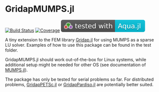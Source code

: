 # GridapMUMPS.jl

<!---[![Dev](https://img.shields.io/badge/docs-dev-blue.svg)](https://martinkosch.github.io/GridapMUMPS.jl/dev/)--->
[![Build Status](https://github.com/martinkosch/GridapMUMPS.jl/actions/workflows/CI.yml/badge.svg?branch=main)](https://github.com/martinkosch/GridapMUMPS.jl/actions/workflows/CI.yml?query=branch%3Amain)
[![Coverage](https://codecov.io/gh/martinkosch/GridapMUMPS.jl/branch/main/graph/badge.svg)](https://codecov.io/gh/martinkosch/GridapMUMPS.jl)
[![Aqua](https://raw.githubusercontent.com/JuliaTesting/Aqua.jl/master/badge.svg)](https://github.com/JuliaTesting/Aqua.jl)

A tiny extension to the FEM library [Gridap.jl](https://github.com/gridap/Gridap.jl) for using MUMPS as a sparse LU solver. 
Examples of how to use this package can be found in the test folder. 

GridapMUMPS.jl should work out-of-the-box for Linux systems, while additional setup might be needed for other OS (see documentation of [MUMPS.jl](https://github.com/JuliaSmoothOptimizers/MUMPS.jl)).

The package has only be tested for serial problems so far. For distributed problems, [GridapPETSc.jl](https://github.com/gridap/GridapPETSc.jl) or [GridapPardiso.jl](https://github.com/gridap/GridapPardiso.jl) are potentially better suited. 
